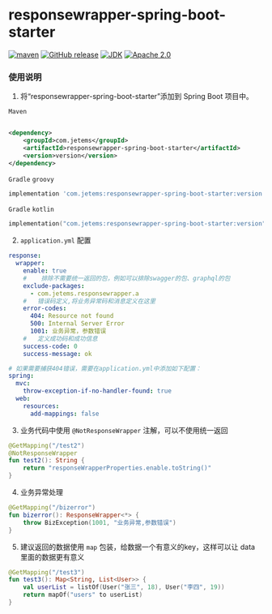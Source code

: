 # responsewrapper-spring-boot-starter

[![maven](https://img.shields.io/maven-central/v/com.jetems/responsewrapper-spring-boot-starter.svg?label=Maven%20Central)](https://search.maven.org/artifact/com.jetems/responsewrapper-spring-boot-starter)
[![GitHub release](https://img.shields.io/github/v/release/jetems/responsewrapper-spring-boot-starter.svg)](https://github.com/jetems/responsewrapper-spring-boot-starter/releases)
[![JDK](https://img.shields.io/badge/JDK-17+-green.svg)](https://www.oracle.com/technetwork/java/javase/downloads/index.html)
[![Apache 2.0](https://img.shields.io/github/license/jetems/responsewrapper-spring-boot-starter)](http://www.apache.org/licenses/LICENSE-2.0)

### 使用说明

1. 将“responsewrapper-spring-boot-starter”添加到 Spring Boot 项目中。

```Maven```

```xml

<dependency>
    <groupId>com.jetems</groupId>
    <artifactId>responsewrapper-spring-boot-starter</artifactId>
    <version>version</version>
</dependency>
```

```Gradle``` ```groovy```

```groovy
implementation 'com.jetems:responsewrapper-spring-boot-starter:version'
```

```Gradle``` ```kotlin```

```kotlin
implementation("com.jetems:responsewrapper-spring-boot-starter:version")
```

2. ```application.yml``` 配置

```yaml
response:
  wrapper:
    enable: true
    #    排除不需要统一返回的包，例如可以排除swagger的包、graphql的包
    exclude-packages:
      - com.jetems.responsewrapper.a
    #   错误码定义,将业务异常码和消息定义在这里
    error-codes:
      404: Resource not found
      500: Internal Server Error
      1001: 业务异常，参数错误
    #   定义成功码和成功信息
    success-code: 0
    success-message: ok

# 如果需要捕获404错误，需要在application.yml中添加如下配置：
spring:
  mvc:
    throw-exception-if-no-handler-found: true
  web:
    resources:
      add-mappings: false
```

3. 业务代码中使用 ```@NotResponseWrapper``` 注解，可以不使用统一返回

```kotlin
@GetMapping("/test2")
@NotResponseWrapper
fun test2(): String {
    return "responseWrapperProperties.enable.toString()"
}
```

4. 业务异常处理

```kotlin
@GetMapping("/bizerror")
fun bizerror(): ResponseWrapper<*> {
    throw BizException(1001, "业务异常,参数错误")
}
```

5. 建议返回的数据使用 ```map``` 包装，给数据一个有意义的key，这样可以让 data 里面的数据更有意义

```kotlin
@GetMapping("/test3")
fun test3(): Map<String, List<User>> {
    val userList = listOf(User("张三", 18), User("李四", 19))
    return mapOf("users" to userList)
}
```
